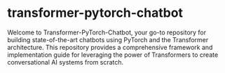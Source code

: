 # transformer-pytorch-chatbot
Welcome to Transformer-PyTorch-Chatbot, your go-to repository for building state-of-the-art chatbots using PyTorch and the Transformer architecture. This repository provides a comprehensive framework and implementation guide for leveraging the power of Transformers to create conversational AI systems from scratch.
